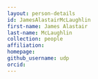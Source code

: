 ```yaml
---
layout: person-details
id: JamesAlastairMcLaughlin
first-name: James Alastair
last-name: McLaughlin
collection: people
affiliation:
homepage:
github_username: udp
orcid:
---
```

